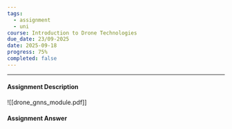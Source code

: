 ```yaml
---
tags:
  - assignment
  - uni
course: Introduction to Drone Technologies
due_date: 23/09-2025
date: 2025-09-18
progress: 75%
completed: false
---
```

--- 
#### Assignment Description
![[drone_gnns_module.pdf]]

#### Assignment Answer